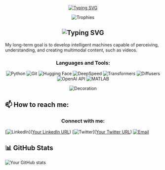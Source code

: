 <div align="center">
  <a href="https://git.io/typing-svg">
    <img src="https://readme-typing-svg.herokuapp.com?font=Fira+Code&size=32&duration=2800&pause=2000&color=A9FEF7&center=true&vCenter=true&width=600&lines=Hello%2C+I'm+Yaxin+Luo;Looking+to+Contribute!" alt="Typing SVG" />
  </a>
</div>

<p align="center">
  <img src="https://github-profile-trophy.vercel.app/?username=Yaxin9Luo&theme=nord&no-frame=true&row=1&column=7" alt="Trophies"/>
</p>
<h2 align="center">
  <img src="https://readme-typing-svg.herokuapp.com?font=Fira+Code&size=24&duration=2800&pause=2000&color=A9FEF7&center=true&vCenter=true&width=500&lines=Currently+working+on+GenAI" alt="Typing SVG" />
</h2>

My long-term goal is to develop intelligent machines capable of perceiving, understanding, and creating multimodal content, such as videos.
<h3 align="center">Languages and Tools:</h3>
<p align="center">
  <img src="https://img.shields.io/badge/python-%231A1B27.svg?style=for-the-badge&logo=python&logoColor=A9FEF7" alt="Python"/>
  <img src="https://img.shields.io/badge/git-%231A1B27.svg?style=for-the-badge&logo=git&logoColor=A9FEF7" alt="Git"/>
  <img src="https://img.shields.io/badge/Hugging%20Face-%231A1B27.svg?style=for-the-badge&logo=huggingface&logoColor=A9FEF7" alt="Hugging Face"/>
  <img src="https://img.shields.io/badge/DeepSpeed-%231A1B27.svg?style=for-the-badge&logo=microsoft&logoColor=A9FEF7" alt="DeepSpeed"/>
  <img src="https://img.shields.io/badge/Transformers-%231A1B27.svg?style=for-the-badge&logo=huggingface&logoColor=A9FEF7" alt="Transformers"/>
  <img src="https://img.shields.io/badge/Diffusers-%231A1B27.svg?style=for-the-badge&logo=huggingface&logoColor=A9FEF7" alt="Diffusers"/>
  <img src="https://img.shields.io/badge/OpenAI%20API-%231A1B27.svg?style=for-the-badge&logo=openai&logoColor=A9FEF7" alt="OpenAI API"/>
  <img src="https://img.shields.io/badge/MATLAB-%231A1B27.svg?style=for-the-badge&logo=mathworks&logoColor=A9FEF7" alt="MATLAB"/>


<p align="center">
  <img src="https://user-images.githubusercontent.com/73097560/115834477-dbab4500-a447-11eb-908a-139a6edaec5c.gif" alt="Decoration">
</p>

## 📫 How to reach me:

<h3 align="center">Connect with me:</h3>

[![LinkedIn](https://img.shields.io/badge/-LinkedIn-0077B5?style=flat-square&logo=LinkedIn&logoColor=white)]([Your LinkedIn URL](https://www.linkedin.com/in/yaxin-luo-a76037219/))
[![Twitter](https://img.shields.io/badge/-Twitter-1DA1F2?style=flat-square&logo=Twitter&logoColor=white)]([Your Twitter URL](https://twitter.com/YaxinLuo999999))
[![Email](https://img.shields.io/badge/-Email-D14836?style=flat-square&logo=Gmail&logoColor=white)](mailto:yaxinluo999@163.com)

## 📊 GitHub Stats

![Your GitHub stats](https://github-readme-stats.vercel.app/api?username=Yaxin9Luo&show_icons=true&theme=radical)
